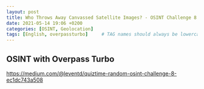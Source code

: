 ```yaml
---
layout: post
title: Who Throws Away Canvassed Satellite Images? - OSINT Challenge 8 with Overpass Turbo
date: 2021-05-14 19:06 +0200
categories: [OSINT, Geolocation]
tags: [English, overpassturbo]     # TAG names should always be lowercase
---
```


## OSINT with Overpass Turbo

https://medium.com/@leventd/quiztime-random-osint-challenge-8-ec1dc743a508
